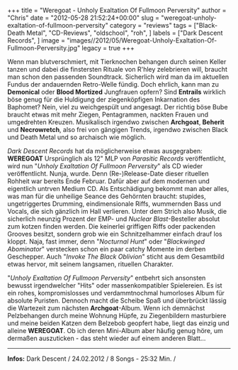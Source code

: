 +++
title = "Weregoat - Unholy Exaltation Of Fullmoon Perversity"
author = "Chris"
date = "2012-05-28 21:52:24+00:00"
slug = "weregoat-unholy-exaltation-of-fullmoon-perversity"
category = "reviews"
tags = ["Black-Death Metal", "CD-Reviews", "oldschool", "roh", ]
labels = ["Dark Descent Records", ]
image = "images//2012/05/Weregoat-Unholy-Exaltation-Of-Fullmoon-Perversity.jpg"
legacy = true
+++

Wenn man blutverschmiert, mit Tierknochen behangen durch seinen Keller tanzen und dabei die finstersten Rituale von R'hley zelebrieren will, braucht man schon den passenden Soundtrack. Sicherlich wird man da im aktuellen Fundus der andauernden Retro-Welle fündig. Doch ehrlich, kann man zu **Demonical** oder **Blood Mortized** Jungfrauen opfern? Sind **Entrails** wirklich böse genug für die Huldigung der ziegenköpfigen Inkarnation des Baphomet? Nein, viel zu weichgespült und angesagt. Der richtig böse Bube braucht etwas mit mehr Ziegen, Pentagrammen, nackten Frauen und umgedrehten Kreuzen. Musikalisch irgendwo zwischen **Archgoat**, **Beherit** und **Necrowretch**, also frei von gängigen Trends, irgendwo zwischen Black und Death Metal und so archaisch wie möglich.

_Dark Descent Records_ hat da möglicherweise etwas ausgegraben: **WEREGOAT** Ursprünglich als 12" MLP von _Parasitic Records_ veröffentlicht, wird nun "_Unholy Exaltation Of Fullmoon Perversity_" als CD wieder veröffentlicht. Nunja, wurde. Denn (Re-)Release-Date dieser rituellen Rohheit war bereits Ende Februar. Dafür aber auf dem modernen und eigentlich untrven Medium CD. Als Entschädigung bekommt man aber alles, was man für die unheilige Seance des Gehörnten braucht: stupides, ungetriggertes Drumming, eindimensionale Riffs, wummernden Bass und Vocals, die sich gänzlich im Hall verlieren. Unter dem Strich also Musik, die sicherlich neunzig Prozent der EMP- und _Nuclear Blast_-Besteller absolut zum kotzen finden werden. Die keinerlei griffigen Riffs oder packenden Grooves besitzt, sondern grob wie ein Schnitzelhammer einfach drauf los kloppt. Naja, fast immer, denn "_Nocturnal Hunt_" oder "_Blackwinged Abominator_" verstecken schon ein paar catchy Momente im derben Geschepper. Auch "_Invoke The Black Oblivion_" sticht aus dem Gesamtbild etwas hervor, mit seinem langsamen, rituellen Charakter.

"_Unholy Exaltation Of Fullmoon Perversity_" entbehrt sich ansonsten bewusst irgendwelcher "Hits" oder massenkompatibler Spielereien. Es ist ein rohes, kompromislosses und verdammtnochmal humorloses Album für absolute Puristen. Dennoch macht die Scheibe Spaß und überbrückt lässig die Wartezeit zum nächsten **Archgoat**-Album. Wenn ich demnächst Pelzbehangen durch meine Wohnung Hüpfe, zu Ziegenbildern masturbiere und meine beiden Katzen dem Belzebob geopfert habe, liegt das einzig und alleine **WEREGOAT**. Ob ich deren Mini-Album aber häufig genug höre, um dermaßen auszuticken - das steht wieder auf einem anderen Blatt...



---
**Infos:**
Dark Descent / 24.02.2012 / 
8 Songs - 25:32 Min. / 
